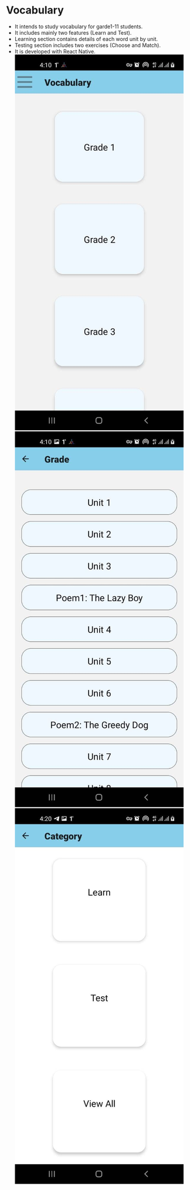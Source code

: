 # Vocabulary

- It intends to study vocabulary for garde1-11 students.
- It includes mainly two features (Learn and Test).
- Learning section contains details of each word unit by unit.
- Testing section includes two exercises (Choose and Match).
- It is developed with React Native.
  ![This is the screenshot of main page!](images/main.jpg 'Main Page Screenshot')
  ![This is the screenshot of unit page!](images/unit.jpg 'Unit Page Screenshot')
  ![This is the screenshot of unit page!](images/three_categ.jpg 'Unit Page Screenshot')
